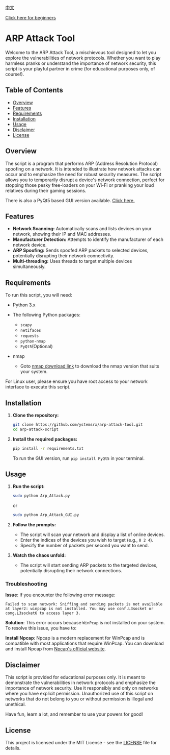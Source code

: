 [中文](README.zh.md)

[Click here for beginners](docs/README_GUI.en.md)

# ARP Attack Tool

Welcome to the ARP Attack Tool, a mischievous tool designed to let you explore the vulnerabilities of network protocols. Whether you want to play harmless pranks or understand the importance of network security, this script is your playful partner in crime (for educational purposes only, of course!).

## Table of Contents

- [Overview](#overview)
- [Features](#features)
- [Requirements](#requirements)
- [Installation](#installation)
- [Usage](#usage)
- [Disclaimer](#disclaimer)
- [License](#License)

## Overview

The script is a program that performs ARP (Address Resolution Protocol) spoofing on a network. It is intended to illustrate how network attacks can occur and to emphasize the need for robust security measures. The script allows you to temporarily disrupt a device's network connection, perfect for stopping those pesky free-loaders on your Wi-Fi or pranking your loud relatives during their gaming sessions.

There is also a PyQt5 based GUI version available. [Click here.](GUI_Version)

## Features

- **Network Scanning:** Automatically scans and lists devices on your network, showing their IP and MAC addresses.
- **Manufacturer Detection:** Attempts to identify the manufacturer of each network device.
- **ARP Spoofing:** Sends spoofed ARP packets to selected devices, potentially disrupting their network connectivity.
- **Multi-threading:** Uses threads to target multiple devices simultaneously.

## Requirements

To run this script, you will need:

- Python 3.x
- The following Python packages:
  - `scapy`
  - `netifaces`
  - `requests`
  - `python-nmap`
  - `PyQt5`(Optional)

- nmap
  - Goto [nmap download link](https://nmap.org/download.html) to download the nmap version that suits your system.

For Linux user, please ensure you have root access to your network interface to execute this script.

## Installation

1. **Clone the repository:**
   ```bash
   git clone https://github.com/ystemsrx/arp-attack-tool.git
   cd arp-attack-script
   ```

2. **Install the required packages:**
   ```bash
   pip install -r requirements.txt
   ```
   To run the GUI version, run `pip install PyQt5` in your terminal.

## Usage

1. **Run the script:**
   ```bash
   sudo python Arp_Attack.py
   ```
   or
   ```bash
   sudo python Arp_Attack_GUI.py
   ```

3. **Follow the prompts:**
   - The script will scan your network and display a list of online devices.
   - Enter the indices of the devices you wish to target (e.g., `0 2 4`).
   - Specify the number of packets per second you want to send.

4. **Watch the chaos unfold:**
   - The script will start sending ARP packets to the targeted devices, potentially disrupting their network connections.

### Troubleshooting

**Issue**: If you encounter the following error message:

```
Failed to scan network: Sniffing and sending packets is not available at layer2: winpcap is not installed. You may use conf.L3socket or comg.L3socket6 to access layer 3.
```

**Solution**: This error occurs because `WinPcap` is not installed on your system. To resolve this issue, you have to:

**Install Npcap**: Npcap is a modern replacement for WinPcap and is compatible with most applications that require WinPcap. You can download and install Npcap from [Npcap's official website](https://nmap.org/npcap/).

## Disclaimer

This script is provided for educational purposes only. It is meant to demonstrate the vulnerabilities in network protocols and emphasize the importance of network security. Use it responsibly and only on networks where you have explicit permission. Unauthorized use of this script on networks that do not belong to you or without permission is illegal and unethical.

Have fun, learn a lot, and remember to use your powers for good!

## License

This project is licensed under the MIT License - see the [LICENSE](LICENSE) file for details.
